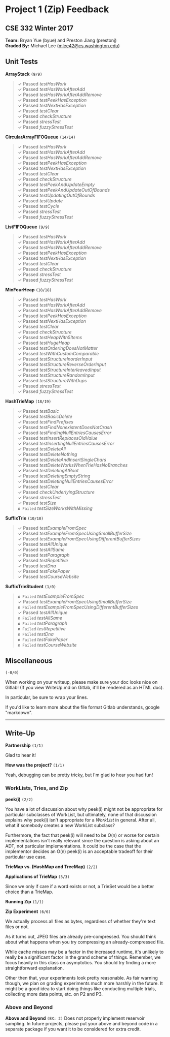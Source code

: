 # Project 1 (Zip) Feedback #
## CSE 332 Winter 2017 ##

**Team:** Bryan Yue (byue) and Preston Jiang (prestonj) <br />
**Graded By:** Michael Lee (mlee42@cs.washington.edu)
<br>

## Unit Tests ##

**ArrayStack**  `(9/9)`
> ✓ Passed *testHasWork* <br>
> ✓ Passed *testHasWorkAfterAdd* <br>
> ✓ Passed *testHasWorkAfterAddRemove* <br>
> ✓ Passed *testPeekHasException* <br>
> ✓ Passed *testNextHasException* <br>
> ✓ Passed *testClear* <br>
> ✓ Passed *checkStructure* <br>
> ✓ Passed *stressTest* <br>
> ✓ Passed *fuzzyStressTest* <br>

**CircularArrayFIFOQueue**  `(14/14)`
> ✓ Passed *testHasWork* <br>
> ✓ Passed *testHasWorkAfterAdd* <br>
> ✓ Passed *testHasWorkAfterAddRemove* <br>
> ✓ Passed *testPeekHasException* <br>
> ✓ Passed *testNextHasException* <br>
> ✓ Passed *testClear* <br>
> ✓ Passed *checkStructure* <br>
> ✓ Passed *testPeekAndUpdateEmpty* <br>
> ✓ Passed *testPeekAndUpdateOutOfBounds* <br>
> ✓ Passed *testUpdatingOutOfBounds* <br>
> ✓ Passed *testUpdate* <br>
> ✓ Passed *testCycle* <br>
> ✓ Passed *stressTest* <br>
> ✓ Passed *fuzzyStressTest* <br>

**ListFIFOQueue**  `(9/9)`
> ✓ Passed *testHasWork* <br>
> ✓ Passed *testHasWorkAfterAdd* <br>
> ✓ Passed *testHasWorkAfterAddRemove* <br>
> ✓ Passed *testPeekHasException* <br>
> ✓ Passed *testNextHasException* <br>
> ✓ Passed *testClear* <br>
> ✓ Passed *checkStructure* <br>
> ✓ Passed *stressTest* <br>
> ✓ Passed *fuzzyStressTest* <br>

**MinFourHeap**  `(18/18)`
> ✓ Passed *testHasWork* <br>
> ✓ Passed *testHasWorkAfterAdd* <br>
> ✓ Passed *testHasWorkAfterAddRemove* <br>
> ✓ Passed *testPeekHasException* <br>
> ✓ Passed *testNextHasException* <br>
> ✓ Passed *testClear* <br>
> ✓ Passed *checkStructure* <br>
> ✓ Passed *testHeapWith5Items* <br>
> ✓ Passed *testHugeHeap* <br>
> ✓ Passed *testOrderingDoesNotMatter* <br>
> ✓ Passed *testWithCustomComparable* <br>
> ✓ Passed *testStructureInorderInput* <br>
> ✓ Passed *testStructureReverseOrderInput* <br>
> ✓ Passed *testStructureInterleavedInput* <br>
> ✓ Passed *testStructureRandomInput* <br>
> ✓ Passed *testStructureWithDups* <br>
> ✓ Passed *stressTest* <br>
> ✓ Passed *fuzzyStressTest* <br>

**HashTrieMap**  `(18/19)`
> ✓ Passed *testBasic* <br>
> ✓ Passed *testBasicDelete* <br>
> ✓ Passed *testFindPrefixes* <br>
> ✓ Passed *testFindNonexistentDoesNotCrash* <br>
> ✓ Passed *testFindingNullEntriesCausesError* <br>
> ✓ Passed *testInsertReplacesOldValue* <br>
> ✓ Passed *testInsertingNullEntriesCausesError* <br>
> ✓ Passed *testDeleteAll* <br>
> ✓ Passed *testDeleteNothing* <br>
> ✓ Passed *testDeleteAndInsertSingleChars* <br>
> ✓ Passed *testDeleteWorksWhenTrieHasNoBranches* <br>
> ✓ Passed *testDeletingAtRoot* <br>
> ✓ Passed *testDeletingEmptyString* <br>
> ✓ Passed *testDeletingNullEntriesCausesError* <br>
> ✓ Passed *testClear* <br>
> ✓ Passed *checkUnderlyingStructure* <br>
> ✓ Passed *stressTest* <br>
> ✓ Passed *testSize* <br>
> `✘ Failed` *testSizeWorksWithMissing* <br>

**SuffixTrie**  `(10/10)`
> ✓ Passed *testExampleFromSpec* <br>
> ✓ Passed *testExampleFromSpecUsingSmallBufferSize* <br>
> ✓ Passed *testExampleFromSpecUsingDifferentBufferSizes* <br>
> ✓ Passed *testAllUnique* <br>
> ✓ Passed *testAllSame* <br>
> ✓ Passed *testParagraph* <br>
> ✓ Passed *testRepetitive* <br>
> ✓ Passed *testDna* <br>
> ✓ Passed *testFakePaper* <br>
> ✓ Passed *testCourseWebsite* <br>

**SuffixTrieStudent**  `(1/0)`
> `✘ Failed` *testExampleFromSpec* <br>
> ✓ Passed *testExampleFromSpecUsingSmallBufferSize* <br>
> `✘ Failed` *testExampleFromSpecUsingDifferentBufferSizes* <br>
> ✓ Passed *testAllUnique* <br>
> `✘ Failed` *testAllSame* <br>
> `✘ Failed` *testParagraph* <br>
> `✘ Failed` *testRepetitive* <br>
> `✘ Failed` *testDna* <br>
> `✘ Failed` *testFakePaper* <br>
> `✘ Failed` *testCourseWebsite* <br>

## Miscellaneous ##

`(-0/0)` <br />


When working on your writeup, please make sure your doc looks nice on Gitlab!
(If you view WriteUp.md on Gitlab, it'll be rendered as an HTML doc).

In particular, be sure to wrap your lines.

If you'd like to learn more about the file format Gitlab understands, google
"markdown".

--------

## Write-Up ##

**Partnership**
`(1/1)`

Glad to hear it!

**How was the project?**
`(1/1)`

Yeah, debugging can be pretty tricky, but I'm glad to hear you had fun!


### WorkLists, Tries, and Zip ###

**peek(i)**
`(2/2)`

You have a lot of discussion about why peek(i) might not be appropriate for particular
subclasses of WorkList, but ultimately, none of that discussion explains why peek(i)
isn't appropriate for a _WorkList_ in general. After all, what if somebody creates a
new WorkList subclass?

Furthermore, the fact that peek(i) will need to be O(n) or worse for certain implementations
isn't really relevant since the question is asking about an ADT, not particular
implementations. It could be the case that the implementor decides an O(n) peek(i) is an
acceptable tradeoff for their particular use case.



**TrieMap vs. (HashMap and TreeMap)**
`(2/2)`

**Applications of TrieMap**
`(3/3)`

Since we only if care if a word exists or not, a TrieSet would be a better choice than a TrieMap.

**Running Zip**
`(1/1)`

**Zip Experiment**
`(6/6)`

We actually process all files as bytes, regardless of whether they're text files or not.

As it turns out, JPEG files are already pre-compressed. You should think about what
happens when you try compressing an already-compressed file.

While cache misses may be a factor in the increased runtime, it's unlikely to
really be a significant factor in the grand scheme of things. Remember, we focus
heavily in this class on asymptotics. You should try finding a more straightforward
explanation.

Other then that, your experiments look pretty reasonable. As fair warning though,
we plan on grading experiments much more harshly in the future. It might be a good
idea to start doing things like conducting multiple trials, collecting more data
points, etc. on P2 and P3.

### Above and Beyond ###

**Above and Beyond**
`(EX: 2)`
Does not properly implement reservoir sampling.
In future projects, please put your above and beyond code in a separate package
if you want it to be considered for extra credit.
